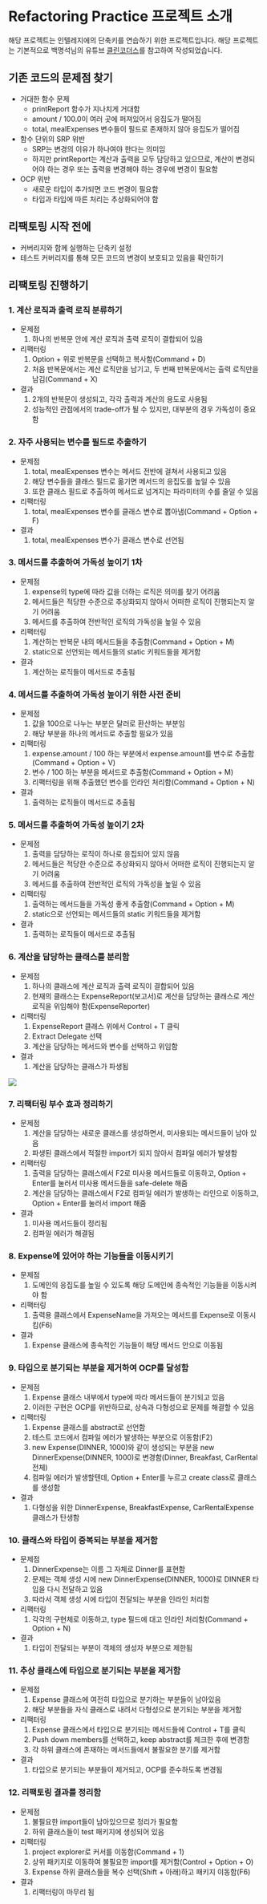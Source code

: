 # Refactoring Practice 프로젝트 소개
해당 프로젝트는 인텔레지에의 단축키를 연습하기 위한 프로젝트입니다.
해당 프로젝트는 기본적으로 백명석님의 유튜브 [클린코더스](https://www.youtube.com/playlist?list=PLeQ0NTYUDTmMM71Jn1scbEYdLFHz5ZqFA)를 참고하여 작성되었습니다.

## 기존 코드의 문제점 찾기
- 거대한 함수 문제
  - printReport 함수가 지나치게 거대함
  - amount / 100.0이 여러 곳에 퍼져있어서 응집도가 떨어짐
  - total, mealExpenses 변수들이 필드로 존재하지 않아 응집도가 떨어짐
- 함수 단위의 SRP 위반
  - SRP는 변경의 이유가 하나여야 한다는 의미임
  - 하지만 printReport는 계산과 출력을 모두 담당하고 있으므로, 계산이 변경되어야 하는 경우 또는 출력을 변경해야 하는 경우에 변경이 필요함
- OCP 위반
  - 새로운 타입이 추가되면 코드 변경이 필요함
  - 타입과 타입에 따른 처리는 추상화되어야 함

## 리팩토링 시작 전에
- 커버리지와 함께 실행하는 단축키 설정
- 테스트 커버리지를 통해 모든 코드의 변경이 보호되고 있음을 확인하기

## 리팩토링 진행하기
### 1. 계산 로직과 출력 로직 분류하기
  - 문제점
    1. 하나의 반복문 안에 계산 로직과 출력 로직이 결합되어 있음
  - 리팩터링
    1. Option + 위로 반복문을 선택하고 복사함(Command + D)
    2. 처음 반복문에서는 계산 로직만을 남기고, 두 번째 반복문에서는 출력 로직만을 남김(Command + X)
  - 결과
    1. 2개의 반복문이 생성되고, 각각 출력과 계산의 용도로 사용됨
    2. 성능적인 관점에서의 trade-off가 될 수 있지만, 대부분의 경우 가독성이 중요함
### 2. 자주 사용되는 변수를 필드로 추출하기
  - 문제점
    1. total, mealExpenses 변수는 메서드 전반에 걸쳐서 사용되고 있음
    2. 해당 변수들을 클래스 필드로 옮기면 메서드의 응집도를 높일 수 있음
    3. 또한 클래스 필드로 추출하여 메서드로 넘겨지는 파라미터의 수를 줄일 수 있음
  - 리팩터링
    1. total, mealExpenses 변수를 클래스 변수로 뽑아냄(Command + Option + F)
  - 결과
    1. total, mealExpenses 변수가 클래스 변수로 선언됨
### 3. 메서드를 추출하여 가독성 높이기 1차
  - 문제점
    1. expense의 type에 따라 값을 더하는 로직은 의미를 찾기 어려움
    2. 메서드들은 적당한 수준으로 추상화되지 않아서 어떠한 로직이 진행되는지 알기 어려움
    3. 메서드를 추출하여 전반적인 로직의 가독성을 높일 수 있음
  - 리팩터링
    1. 계산하는 반복문 내의 메서드들을 추출함(Command + Option + M)
    2. static으로 선언되는 메서드들의 static 키워드들을 제거함
  - 결과
    1. 계산하는 로직들이 메서드로 추출됨
### 4. 메서드를 추출하여 가독성 높이기 위한 사전 준비
  - 문제점
    1. 값을 100으로 나누는 부분은 달러로 환산하는 부분임
    2. 해당 부분을 하나의 메서드로 추출할 필요가 있음
  - 리팩터링
    1. expense.amount / 100 하는 부분에서 expense.amount를 변수로 추출함(Command + Option + V)
    2. 변수 / 100 하는 부분을 메서드로 추출함(Command + Option + M)
    3. 리팩터링을 위해 추출했던 변수를 인라인 처리함(Command + Option + N)
  - 결과
    1. 출력하는 로직들이 메서드로 추출됨
### 5. 메서드를 추출하여 가독성 높이기 2차
  - 문제점
    1. 출력을 담당하는 로직이 하나로 응집되어 있지 않음
    2. 메서드들은 적당한 수준으로 추상화되지 않아서 어떠한 로직이 진행되는지 알기 어려움
    3. 메서드를 추출하여 전반적인 로직의 가독성을 높일 수 있음
  - 리팩터링
    1. 출력하는 메서드들을 가독성 좋게 추출함(Command + Option + M)
    2. static으로 선언되는 메서드들의 static 키워드들을 제거함
  - 결과
    1. 출력하는 로직들이 메서드로 추출됨
### 6. 계산을 담당하는 클래스를 분리함
  - 문제점
    1. 하나의 클래스에 계산 로직과 출력 로직이 결합되어 있음
    2. 현재의 클래스는 ExpenseReport(보고서)로 계산을 담당하는 클래스로 계산 로직을 위임해야 함(ExpenseReporter)
  - 리팩터링
    1. ExpenseReport 클래스 위에서 Control + T 클릭
    2. Extract Delegate 선택
    3. 계산을 담당하는 메서드와 변수를 선택하고 위임함
  - 결과
    1. 계산을 담당하는 클래스가 파생됨

![](./extract_delegate.png)


### 7. 리팩터링 부수 효과 정리하기
  - 문제점
    1. 계산을 담당하는 새로운 클래스를 생성하면서, 미사용되는 메서드들이 남아 있음
    2. 파생된 클래스에서 적절한 import가 되지 않아서 컴파일 에러가 발생함
  - 리팩터링
    1. 출력을 담당하는 클래스에서 F2로 미사용 메서드들로 이동하고, Option + Enter를 눌러서 미사용 메서드들을 safe-delete 해줌
    2. 계산을 담당하는 클래스에서 F2로 컴파일 에러가 발생하는 라인으로 이동하고, Option + Enter를 눌러서 import 해줌
  - 결과
    1. 미사용 메서드들이 정리됨
    2. 컴파일 에러가 해결됨
### 8. Expense에 있어야 하는 기능들을 이동시키기
  - 문제점
    1. 도메인의 응집도를 높일 수 있도록 해당 도메인에 종속적인 기능들을 이동시켜야 함
  - 리팩터링
    1. 출력용 클래스에서 ExpenseName을 가져오는 메서드를 Expense로 이동시킴(F6)
  - 결과
    1. Expense 클래스에 종속적인 기능들이 해당 메서드 안으로 이동됨
### 9. 타입으로 분기되는 부분을 제거하여 OCP를 달성함
  - 문제점
    1. Expense 클래스 내부에서 type에 따라 메서드들이 분기되고 있음
    2. 이러한 구현은 OCP를 위반하므로, 상속과 다형성으로 문제를 해결할 수 있음
  - 리팩터링
    1. Expense 클래스를 abstract로 선언함
    2. 테스트 코드에서 컴파일 에러가 발생하는 부분으로 이동함(F2)
    3. new Expense(DINNER, 1000)와 같이 생성되는 부분을 new DinnerExpense(DINNER, 1000)로 변경함(Dinner, Breakfast, CarRental 전체)
    4. 컴파일 에러가 발생할텐데, Option + Enter를 누르고 create class로 클래스를 생성함
  - 결과
    1. 다형성을 위한 DinnerExpense, BreakfastExpense, CarRentalExpense 클래스가 탄생함
### 10. 클래스와 타입이 중복되는 부분을 제거함
  - 문제점
    1. DinnerExpense는 이름 그 자체로 Dinner를 표현함
    2. 문제는 객체 생성 시에 new DinnerExpense(DINNER, 1000)로 DINNER 타입을 다시 전달하고 있음
    3. 따라서 객체 생성 시에 타입이 전달되는 부분을 인라인 처리함
  - 리팩터링
    1. 각각의 구현체로 이동하고, type 필드에 대고 인라인 처리함(Command + Option + N)
  - 결과
    1. 타입이 전달되는 부분이 객체의 생성자 부분으로 제한됨
### 11. 추상 클래스에 타입으로 분기되는 부분을 제거함
  - 문제점
    1. Expense 클래스에 여전히 타입으로 분기하는 부분들이 남아있음
    2. 해당 부분들을 자식 클래스로 내려서 다형성으로 분기되는 부분을 제거함
  - 리팩터링
    1. Expense 클래스에서 타입으로 분기되는 메서드들에 Control + T를 클릭
    2. Push down members를 선택하고, keep abstract를 체크한 후에 변경함
    3. 각 하위 클래스에 존재하는 메서드들에서 불필요한 분기를 제거함
  - 결과
    1. 타입으로 분기되는 부분들이 제거되고, OCP를 준수하도록 변경됨
### 12. 리팩토링 결과를 정리함
  - 문제점
    1. 불필요한 import들이 남아있으므로 정리가 필요함
    2. 하위 클래스들이 test 패키지에 생성되어 있음
  - 리팩터링
    1. project explorer로 커서를 이동함(Command + 1)
    2. 상위 패키지로 이동하여 불필요한 import를 제거함(Control + Option + O)
    3. Expense 하위 클래스들을 복수 선택(Shift + 아래)하고 패키지 이동함(F6)
  - 결과
    1. 리팩터링이 마무리 됨 